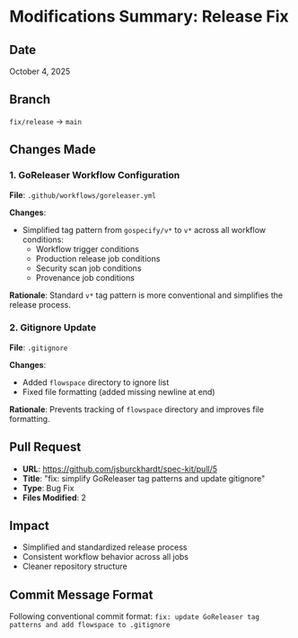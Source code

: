 # Modifications Summary: Release Fix

## Date
October 4, 2025

## Branch
`fix/release` → `main`

## Changes Made

### 1. GoReleaser Workflow Configuration
**File**: `.github/workflows/goreleaser.yml`

**Changes**:
- Simplified tag pattern from `gospecify/v*` to `v*` across all workflow conditions:
  - Workflow trigger conditions
  - Production release job conditions  
  - Security scan job conditions
  - Provenance job conditions

**Rationale**: Standard `v*` tag pattern is more conventional and simplifies the release process.

### 2. Gitignore Update  
**File**: `.gitignore`

**Changes**:
- Added `flowspace` directory to ignore list
- Fixed file formatting (added missing newline at end)

**Rationale**: Prevents tracking of `flowspace` directory and improves file formatting.

## Pull Request
- **URL**: https://github.com/jsburckhardt/spec-kit/pull/5
- **Title**: "fix: simplify GoReleaser tag patterns and update gitignore"
- **Type**: Bug Fix
- **Files Modified**: 2

## Impact
- Simplified and standardized release process
- Consistent workflow behavior across all jobs
- Cleaner repository structure

## Commit Message Format
Following conventional commit format: `fix: update GoReleaser tag patterns and add flowspace to .gitignore`
